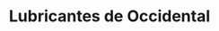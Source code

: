 ---
title: "Lubricantes de Occidental"
url: /chinandega/lubricantes-de-occidental/
shop: Autoteile
---